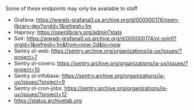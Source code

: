 Some of these endpoints may only be available to staff
* Grafana: https://wwwb-grafana0.us.archive.org/d/000000176/open-library-dev?orgId=1&refresh=1m
* Haproxy: https://openlibrary.org/admin?stats
* Solr: https://wwwb-grafana0.us.archive.org/d/000000174/ol-solr0?orgId=1&refresh=1m&from=now-2d&to=now
* Sentry ol-web: https://sentry.archive.org/organizations/ia-ux/issues/?project=7
* Sentry ol-covers: https://sentry.archive.org/organizations/ia-ux/issues/?project=10
* Sentry ol-infobase: https://sentry.archive.org/organizations/ia-ux/issues/?project=9
* Sentry ol-cron-jobs: https://sentry.archive.org/organizations/ia-ux/issues/?project=12
* https://status.archivelab.org
